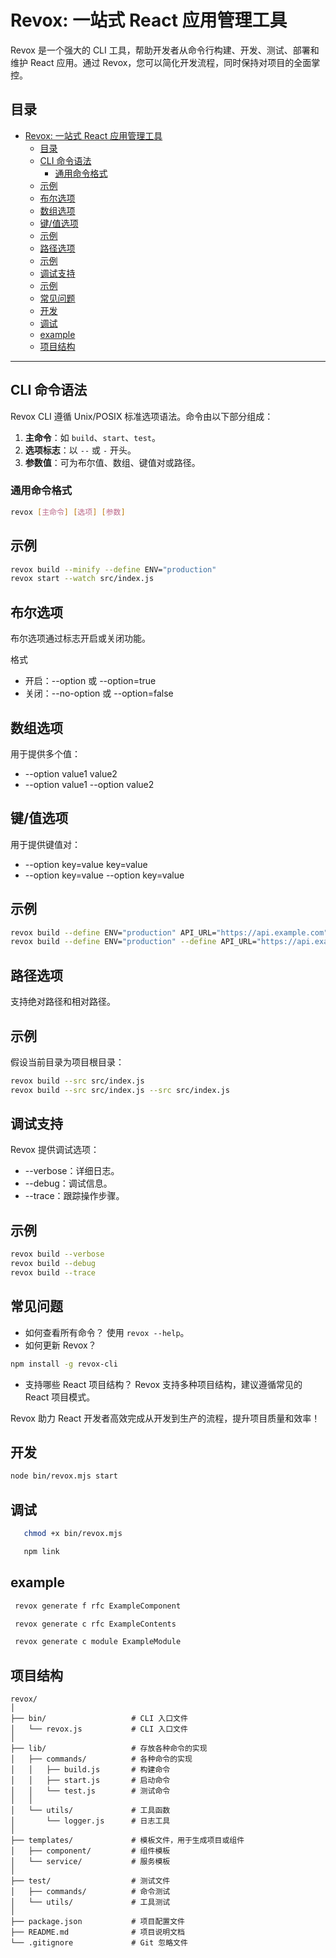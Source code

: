 # Revox: 一站式 React 应用管理工具

Revox 是一个强大的 CLI 工具，帮助开发者从命令行构建、开发、测试、部署和维护 React 应用。通过 Revox，您可以简化开发流程，同时保持对项目的全面掌控。

## 目录

- [Revox: 一站式 React 应用管理工具](#revox-一站式-react-应用管理工具)
  - [目录](#目录)
  - [CLI 命令语法](#cli-命令语法)
    - [通用命令格式](#通用命令格式)
  - [示例](#示例)
  - [布尔选项](#布尔选项)
  - [数组选项](#数组选项)
  - [键/值选项](#键值选项)
  - [示例](#示例-1)
  - [路径选项](#路径选项)
  - [示例](#示例-2)
  - [调试支持](#调试支持)
  - [示例](#示例-3)
  - [常见问题](#常见问题)
  - [开发](#开发)
  - [调试](#调试)
  - [example](#example)
  - [项目结构](#项目结构)

---

## CLI 命令语法

Revox CLI 遵循 Unix/POSIX 标准选项语法。命令由以下部分组成：

1. **主命令**：如 `build`、`start`、`test`。
2. **选项标志**：以 `--` 或 `-` 开头。
3. **参数值**：可为布尔值、数组、键值对或路径。

### 通用命令格式
```bash
revox [主命令] [选项] [参数]
```

## 示例

```bash
revox build --minify --define ENV="production"
revox start --watch src/index.js
```

## 布尔选项

布尔选项通过标志开启或关闭功能。

格式
- 开启：--option 或 --option=true
- 关闭：--no-option 或 --option=false

## 数组选项

用于提供多个值：

- --option value1 value2
- --option value1 --option value2

## 键/值选项

用于提供键值对：

- --option key=value key=value
- --option key=value --option key=value

## 示例
```bash
revox build --define ENV="production" API_URL="https://api.example.com"
revox build --define ENV="production" --define API_URL="https://api.example.com"
```

## 路径选项

支持绝对路径和相对路径。

## 示例

假设当前目录为项目根目录：

```bash
revox build --src src/index.js
revox build --src src/index.js --src src/index.js
```

## 调试支持

Revox 提供调试选项：
- --verbose：详细日志。
- --debug：调试信息。
- --trace：跟踪操作步骤。

## 示例
```bash
revox build --verbose
revox build --debug
revox build --trace
```

## 常见问题

- 如何查看所有命令？
使用 `revox --help`。
- 如何更新 Revox？
```bash
npm install -g revox-cli
```
- 支持哪些 React 项目结构？
Revox 支持多种项目结构，建议遵循常见的 React 项目模式。

Revox 助力 React 开发者高效完成从开发到生产的流程，提升项目质量和效率！


## 开发

```bash
node bin/revox.mjs start
```

## 调试

```bash
   chmod +x bin/revox.mjs

   npm link
```


## example

```bash
 revox generate f rfc ExampleComponent

 revox generate c rfc ExampleContents

 revox generate c module ExampleModule

```

## 项目结构

```
revox/
│
├── bin/                   # CLI 入口文件
│   └── revox.js           # CLI 入口文件
│
├── lib/                   # 存放各种命令的实现
│   ├── commands/          # 各种命令的实现
│   │   ├── build.js       # 构建命令
│   │   ├── start.js       # 启动命令
│   │   └── test.js        # 测试命令
│   │
│   └── utils/             # 工具函数
│       └── logger.js      # 日志工具
│
├── templates/             # 模板文件，用于生成项目或组件
│   ├── component/         # 组件模板
│   └── service/           # 服务模板
│
├── test/                  # 测试文件
│   ├── commands/          # 命令测试
│   └── utils/             # 工具测试
│
├── package.json           # 项目配置文件
├── README.md              # 项目说明文档
└── .gitignore             # Git 忽略文件
```